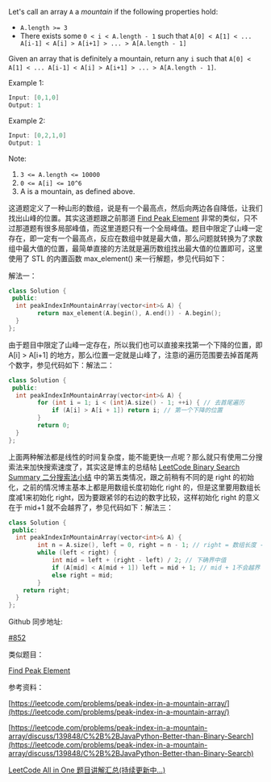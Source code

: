 Let's call an array `A` a _mountain_ if the following properties hold:

- `A.length >= 3`
- There exists some `0 < i < A.length - 1` such that `A[0] < A[1] < ... A[i-1] < A[i] > A[i+1] > ... > A[A.length - 1]`

Given an array that is definitely a mountain, return any `i` such that `A[0] < A[1] < ... A[i-1] < A[i] > A[i+1] > ... > A[A.length - 1]`.

Example 1:

```cpp
Input: [0,1,0]
Output: 1
```

Example 2:

```cpp
Input: [0,2,1,0]
Output: 1
```

Note:

1. `3 <= A.length <= 10000`
1. `0 <= A[i] <= 10^6`
1. A is a mountain, as defined above.

这道题定义了一种山形的数组，说是有一个最高点，然后向两边各自降低，让我们找出山峰的位置。其实这道题跟之前那道 [Find Peak Element](http://www.cnblogs.com/grandyang/p/4217175.html) 非常的类似，只不过那道题有很多局部峰值，而这里道题只有一个全局峰值。题目中限定了山峰一定存在，即一定有一个最高点，反应在数组中就是最大值，那么问题就转换为了求数组中最大值的位置，最简单直接的方法就是遍历数组找出最大值的位置即可，这里使用了 STL 的内置函数 max_element() 来一行解题，参见代码如下：

解法一：

```cpp
class Solution {
 public:
  int peakIndexInMountainArray(vector<int>& A) {
		return max_element(A.begin(), A.end()) - A.begin();
  }
};
```

由于题目中限定了山峰一定存在，所以我们也可以直接来找第一个下降的位置，即 A\[i\] > A\[i+1\] 的地方，那么i位置一定就是山峰了，注意i的遍历范围要去掉首尾两个数字，参见代码如下：解法二：

```cpp
class Solution {
 public:
  int peakIndexInMountainArray(vector<int>& A) {
		for (int i = 1; i < (int)A.size() - 1; ++i) { // 去首尾遍历
			if (A[i] > A[i + 1]) return i; // 第一个下降的位置
		}
		return 0;
  }
};
```

上面两种解法都是线性的时间复杂度，能不能更快一点呢？那么就只有使用二分搜索法来加快搜索速度了，其实这是博主的总结帖 [LeetCode Binary Search Summary 二分搜索法小结](http://www.cnblogs.com/grandyang/p/6854825.html) 中的第五类情况，跟之前稍有不同的是 right 的初始化，之前的情况博主基本上都是用数组长度初始化 right 的，但是这里要用数组长度减1来初始化 right，因为要跟紧邻的右边的数字比较，这样初始化 right 的意义在于 mid+1 就不会越界了，参见代码如下：解法三：

```cpp
class Solution {
 public:
  int peakIndexInMountainArray(vector<int>& A) {
		int n = A.size(), left = 0, right = n - 1; // right = 数组长度 - 1
		while (left < right) {
			int mid = left + (right - left) / 2; // 下确界中值
			if (A[mid] < A[mid + 1]) left = mid + 1; // mid + 1不会越界
			else right = mid;
		}
    return right;
  }
};
```

Github 同步地址:

[#852](https://github.com/grandyang/leetcode/issues/852)

类似题目：

[Find Peak Element](http://www.cnblogs.com/grandyang/p/4217175.html)

参考资料：

[https://leetcode.com/problems/peak-index-in-a-mountain-array/](https://leetcode.com/problems/peak-index-in-a-mountain-array/)

[https://leetcode.com/problems/peak-index-in-a-mountain-array/discuss/139848/C%2B%2BJavaPython-Better-than-Binary-Search](https://leetcode.com/problems/peak-index-in-a-mountain-array/discuss/139848/C%2B%2BJavaPython-Better-than-Binary-Search)

[LeetCode All in One 题目讲解汇总(持续更新中...)](https://www.cnblogs.com/grandyang/p/4606334.html)
